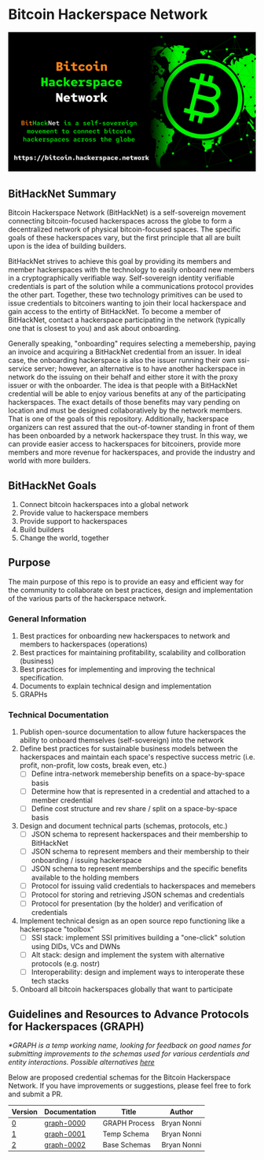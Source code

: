 # Bitcoin Hackerspace Network
[![bitcoin-hackerspace-network-header-img](./graph-0000/header.png)](https://bitcoin.hackerspace.network)

## BitHackNet Summary
Bitcoin Hackerspace Network (BitHackNet) is a self-sovereign movement connecting bitcoin-focused hackerspaces across the globe to form a decentralized network 
of physical bitcoin-focused spaces. The specific goals of these hackerspaces vary, but the first principle that all are built upon is the idea of building builders.

BitHackNet strives to achieve this goal by providing its members and member hackerspaces with the technology to easily onboard new members in a cryptographically verifiable way. Self-sovereign identity verifiable credentials is part of the solution while a communications protocol provides the other part. Together, these two technology primitives can be used to issue credentials to bitcoiners wanting to join their local hackerspace and gain access to the entirty of BitHackNet. To become a member of BitHackNet, contact a hackerspace participating in the network (typically one that is closest to you) and ask about onboarding.

Generally speaking, "onboarding" requires selecting a memebership, paying an invoice and acquiring a BitHackNet credential from an issuer. In ideal case, the onboarding hackerspace is also the issuer running their own ssi-service server; however, an alternative is to have another hackerspace in network do the issuing on their behalf and either store it with the proxy issuer or with the onboarder. The idea is that people with a BitHackNet credential will be able to enjoy various benefits at any of the participating hackerspaces. The exact details of those benefits may vary pending on location and must be designed collaboratively by the network members. That is one of the goals of this repository. Additionally, hackerspace organizers can rest assured that the out-of-towner standing in front of them has been onboarded by a network hackerspace they trust. In this way, we can provide easier access to hackerspaces for bitcoiners, provide more members and more revenue for hackerspaces, and provide the industry and world with more builders.

## BitHackNet Goals
1. Connect bitcoin hackerspaces into a global network
2. Provide value to hackerspace members
3. Provide support to hackerspaces
4. Build builders
5. Change the world, together

## Purpose
The main purpose of this repo is to provide an easy and efficient way for the community to collaborate on best practices, design and implementation of the various parts of the hackerspace network. 
### General Information
1. Best practices for onboarding new hackerspaces to network and members to hackerspaces (operations)
2. Best practices for maintaining profitability, scalability and collboration (business)
3. Best practices for implementing and improving the technical specification.
4. Documents to explain technical design and implementation
5. GRAPHs

### Technical Documentation
1. Publish open-source documentation to allow future hackerspaces the ability to onboard themselves (self-sovereign) into the network
2. Define best practices for sustainable business models between the hackerspaces and maintain each space's respective success metric (i.e. profit, non-profit, low costs, break even, etc.)
    - [ ] Define intra-network memebership benefits on a space-by-space basis
    - [ ] Determine how that is represented in a credential and attached to a member credential
    - [ ] Define cost structure and rev share / split on a space-by-space basis
3. Design and document technical parts (schemas, protocols, etc.)
    - [ ] JSON schema to represent hackerspaces and their membership to BitHackNet
    - [ ] JSON schema to represent members and their membership to their onboarding / issuing hackerspace
    - [ ] JSON schema to represent memberships and the specific benefits available to the holding members
    - [ ] Protocol for issuing valid credentials to hackerspaces and memebers
    - [ ] Protocol for storing and retrieving JSON schemas and credentials
    - [ ] Protocol for presentation (by the holder) and verification of credentials
4. Implement technical design as an open source repo functioning like a hackerspace "toolbox"
    - [ ] SSI stack: implement SSI primitives building a "one-click" solution using DIDs, VCs and DWNs
    - [ ] Alt stack: design and implement the system with alternative protocols (e.g. nostr)
    - [ ] Interoperability: design and implement ways to interoperate these tech stacks
5. Onboard all bitcoin hackerspaces globally that want to participate

## Guidelines and Resources to Advance Protocols for Hackerspaces (GRAPH)
_*GRAPH is a temp working name, looking for feedback on good names for submitting improvements to the schemas used for various cerdentials and entity interactions. Possible alternatives [here](./graph-0000.md)_

Below are proposed credential schemas for the Bitcoin Hackerspace Network. If you have improvements or suggestions, please feel free to fork and submit a PR.

|        Version       |          Documentation         |     Title     |     Author    |
|----------------------|--------------------------------|---------------|---------------|
| [0](./graph-0000.md) |   [graph-0000](./graph-0000)   | GRAPH Process |  Bryan Nonni  |
| [1](./graph-0001.md) |   [graph-0001](./graph-0001/)  |  Temp Schema  |  Bryan Nonni  |
| [2](./graph-0002.md) |   [graph-0002](./graph-0002/)  |  Base Schemas |  Bryan Nonni  |
